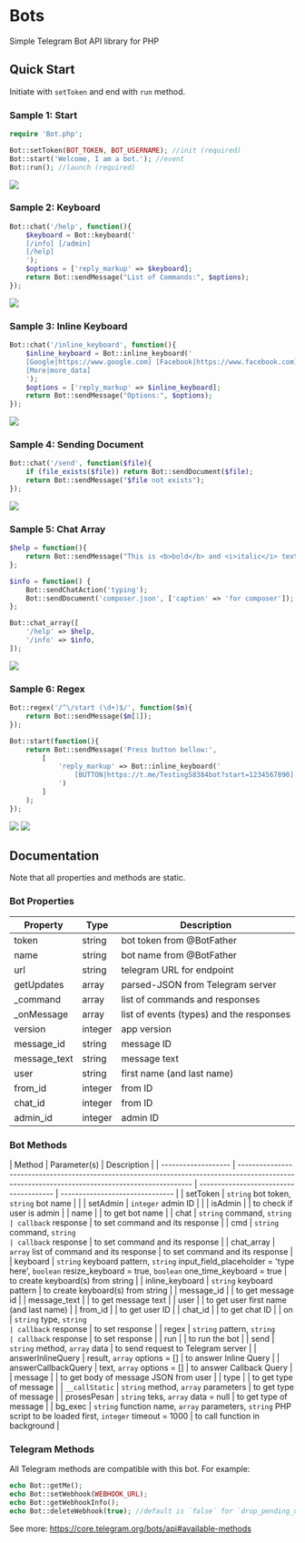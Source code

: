 # Bots

Simple Telegram Bot API library for PHP

## Quick Start

Initiate with `setToken` and end with `run` method.

### Sample 1: Start

```php
require 'Bot.php';

Bot::setToken(BOT_TOKEN, BOT_USERNAME); //init (required)
Bot::start('Welcome, I am a bot.'); //event
Bot::run(); //launch (required)
```

<img src='https://github.com/dannsbass/dannsbass.github.io/blob/master/assets/img/bot-start.png'>

### Sample 2: Keyboard

```php
Bot::chat('/help', function(){
    $keyboard = Bot::keyboard('
    [/info] [/admin]
    [/help]
    ');
    $options = ['reply_markup' => $keyboard];
    return Bot::sendMessage("List of Commands:", $options);
});
```

<img src='https://github.com/dannsbass/dannsbass.github.io/blob/master/assets/img/keyboard.png'>

### Sample 3: Inline Keyboard

```php
Bot::chat('/inline_keyboard', function(){
    $inline_keyboard = Bot::inline_keyboard('
    [Google|https://www.google.com] [Facebook|https://www.facebook.com]
    [More|more_data]
    ');
    $options = ['reply_markup' => $inline_keyboard];
    return Bot::sendMessage("Options:", $options);
});
```

<img src='https://github.com/dannsbass/dannsbass.github.io/blob/master/assets/img/inline_keyboard.png'>

### Sample 4: Sending Document

```php
Bot::chat('/send', function($file){
    if (file_exists($file)) return Bot::sendDocument($file);
    return Bot::sendMessage("$file not exists");
});
```

<img src='https://github.com/dannsbass/dannsbass.github.io/blob/master/assets/img/send-document.png'>

### Sample 5: Chat Array

```php
$help = function(){
    return Bot::sendMessage("This is <b>bold</b> and <i>italic</i> text.", ['parse_mode' => 'html']);
};

$info = function() {
    Bot::sendChatAction('typing');
    Bot::sendDocument('composer.json', ['caption' => 'for composer']);
};

Bot::chat_array([
    '/help' => $help,
    '/info' => $info,
]);
```

<img src='https://github.com/dannsbass/dannsbass.github.io/blob/master/assets/img/chat_array.png'>

### Sample 6: Regex

```php
Bot::regex('/^\/start (\d+)$/', function($m){
    return Bot::sendMessage($m[1]);
});

Bot::start(function(){
    return Bot::sendMessage('Press button bellow:',
        [
            'reply_markup' => Bot::inline_keyboard('
                [BUTTON|https://t.me/Testing58384bot?start=1234567890]
            ')
        ]
    );
});
```

<img src='https://github.com/dannsbass/dannsbass.github.io/blob/master/assets/img/regex1.png'>

<img src='https://github.com/dannsbass/dannsbass.github.io/blob/master/assets/img/regex2.png'>

## Documentation

Note that all properties and methods are static.

### Bot Properties

| Property     | Type    | Description                              |
| ------------ | ------- | ---------------------------------------- |
| token        | string  | bot token from @BotFather                |
| name         | string  | bot name from @BotFather                 |
| url          | string  | telegram URL for endpoint                |
| getUpdates   | array   | parsed-JSON from Telegram server         |
| \_command    | array   | list of commands and responses           |
| \_onMessage  | array   | list of events (types) and the responses |
| version      | integer | app version                              |
| message_id   | string  | message ID                               |
| message_text | string  | message text                             |
| user         | string  | first name (and last name)               |
| from_id      | integer | from ID                                  |
| chat_id      | integer | from ID                                  |
| admin_id     | integer | admin ID                                 |

### Bot Methods

| Method              | Parameter(s)                                                                                                                                    | Description                            |
| ------------------- | ----------------------------------------------------------------------------------------------------------------------------------------------- | -------------------------------------- | ------------------------------- |
| setToken            | `string` bot token, `string` bot name                                                                                                           |                                        |
| setAdmin            | `integer` admin ID                                                                                                                              |                                        |
| isAdmin             |                                                                                                                                                 | to check if user is admin              |
| name                |                                                                                                                                                 | to get bot name                        |
| chat                | `string` command, `string                                                                                                                       | callback` response                     | to set command and its response |
| cmd                 | `string` command, `string                                                                                                                       | callback` response                     | to set command and its response |
| chat_array          | `array` list of command and its response                                                                                                        | to set command and its response        |
| keyboard            | `string` keyboard pattern, `string` input_field_placeholder = 'type here', `boolean` resize_keyboard = true, `boolean` one_time_keyboard = true | to create keyboard(s) from string      |
| inline_keyboard     | `string` keyboard pattern                                                                                                                       | to create keyboard(s) from string      |
| message_id          |                                                                                                                                                 | to get message id                      |
| message_text        |                                                                                                                                                 | to get message text                    |
| user                |                                                                                                                                                 | to get user first name (and last name) |
| from_id             |                                                                                                                                                 | to get user ID                         |
| chat_id             |                                                                                                                                                 | to get chat ID                         |
| on                  | `string` type, `string                                                                                                                          | callback` response                     | to set response                 |
| regex               | `string` pattern, `string                                                                                                                       | callback` response                     | to set response                 |
| run                 |                                                                                                                                                 | to run the bot                         |
| send                | `string` method, `array` data                                                                                                                   | to send request to Telegram server     |
| answerInlineQuery   | result, `array` options = []                                                                                                                    | to answer Inline Query                 |
| answerCallbackQuery | text, `array` options = []                                                                                                                      | to answer Callback Query               |
| message             |                                                                                                                                                 | to get body of message JSON from user  |
| type                |                                                                                                                                                 | to get type of message                 |
| `__callStatic`      | `string` method, `array` parameters                                                                                                             | to get type of message                 |
| prosesPesan         | `string` teks, `array` data = null                                                                                                              | to get type of message                 |
| bg_exec             | `string` function name, `array` parameters, `string` PHP script to be loaded first, `integer` timeout = 1000                                    | to call function in background         |

### Telegram Methods

All Telegram methods are compatible with this bot. For example:

```php
echo Bot::getMe();
echo Bot::setWebhook(WEBHOOK_URL);
echo Bot::getWebhookInfo();
echo Bot::deleteWebhook(true); //default is `false` for `drop_pending_updates`, see: https://core.telegram.org/bots/api#deletewebhook
```

See more: https://core.telegram.org/bots/api#available-methods
